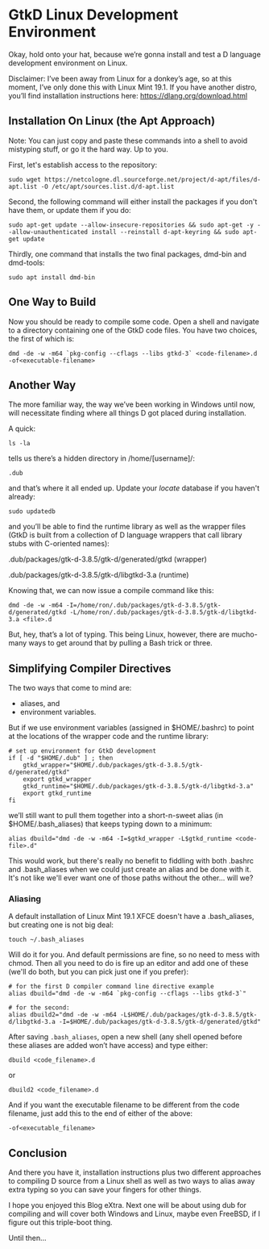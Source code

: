 # GtkD Linux Development Environment

Okay, hold onto your hat, because we’re gonna install and test a D language development environment on Linux.

Disclaimer:
I’ve been away from Linux for a donkey’s age, so at this moment, I’ve only done this with Linux Mint 19.1. If you have another distro, you’ll find installation instructions here: https://dlang.org/download.html

## Installation On Linux (the Apt Approach)

Note: You can just copy and paste these commands into a shell to avoid mistyping stuff, or go it the hard way. Up to you.

First, let's establish access to the repository:

    sudo wget https://netcologne.dl.sourceforge.net/project/d-apt/files/d-apt.list -O /etc/apt/sources.list.d/d-apt.list

Second, the following command will either install the packages if you don't have them, or update them if you do:

    sudo apt-get update --allow-insecure-repositories && sudo apt-get -y --allow-unauthenticated install --reinstall d-apt-keyring && sudo apt-get update

Thirdly, one command that installs the two final packages, dmd-bin and dmd-tools:

	sudo apt install dmd-bin

## One Way to Build

Now you should be ready to compile some code. Open a shell and navigate to a directory containing one of the GtkD code files. You have two choices, the first of which is:

    dmd -de -w -m64 `pkg-config --cflags --libs gtkd-3` <code-filename>.d -of<executable-filename>

## Another Way

The more familiar way, the way we’ve been working in Windows until now, will necessitate finding where all things D got placed during installation.

A quick:

    ls -la

tells us there’s a hidden directory in /home/[username]/:

    .dub

and that’s where it all ended up. Update your *locate* database if you haven't already:

    sudo updatedb

and you’ll be able to find the runtime library as well as the wrapper files (GtkD is built from a collection of D language wrappers that call library stubs with C-oriented names):

.dub/packages/gtk-d-3.8.5/gtk-d/generated/gtkd (wrapper)

.dub/packages/gtk-d-3.8.5/gtk-d/libgtkd-3.a (runtime)

Knowing that, we can now issue a compile command like this:

    dmd -de -w -m64 -I=/home/ron/.dub/packages/gtk-d-3.8.5/gtk-d/generated/gtkd -L/home/ron/.dub/packages/gtk-d-3.8.5/gtk-d/libgtkd-3.a <file>.d

But, hey, that’s a lot of typing. This being Linux, however, there are mucho-many ways to get around that by pulling a Bash trick or three.

## Simplifying Compiler Directives

The two ways that come to mind are:

- aliases, and
- environment variables.

But if we use environment variables (assigned in $HOME/.bashrc) to point at the locations of the wrapper code and the runtime library:

	# set up environment for GtkD development
	if [ -d "$HOME/.dub" ] ; then
	    gtkd_wrapper="$HOME/.dub/packages/gtk-d-3.8.5/gtk-d/generated/gtkd"
	    export gtkd_wrapper
	    gtkd_runtime="$HOME/.dub/packages/gtk-d-3.8.5/gtk-d/libgtkd-3.a"
	    export gtkd_runtime
	fi

we’ll still want to pull them together into a short-n-sweet alias (in $HOME/.bash_aliases) that keeps typing down to a minimum:

	alias dbuild="dmd -de -w -m64 -I=$gtkd_wrapper -L$gtkd_runtime <code-file>.d"

This would work, but there's really no benefit to fiddling with both .bashrc and .bash_aliases when we could just create an alias and be done with it. It's not like we'll ever want one of those paths without the other... will we?

### Aliasing

A default installation of Linux Mint 19.1 XFCE doesn't have a .bash_aliases, but creating one is not big deal:

	touch ~/.bash_aliases

Will do it for you. And default permissions are fine, so no need to mess with chmod. Then all you need to do is fire up an editor and add one of these (we'll do both, but you can pick just one if you prefer):

    # for the first D compiler command line directive example
    alias dbuild="dmd -de -w -m64 `pkg-config --cflags --libs gtkd-3`"

    # for the second:
    alias dbuild2="dmd -de -w -m64 -L$HOME/.dub/packages/gtk-d-3.8.5/gtk-d/libgtkd-3.a -I=$HOME/.dub/packages/gtk-d-3.8.5/gtk-d/generated/gtkd"

After saving `.bash_aliases`, open a new shell (any shell opened before these aliases are added won’t have access) and type either:

	dbuild <code_filename>.d

or

	dbuild2 <code_filename>.d

And if you want the executable filename to be different from the code filename, just add this to the end of either of the above:

	-of<executable_filename>

## Conclusion

And there you have it, installation instructions plus two different approaches to compiling D source from a Linux shell as well as two ways to alias away extra typing so you can save your fingers for other things.

I hope you enjoyed this Blog eXtra. Next one will be about using dub for compiling and will cover both Windows and Linux, maybe even FreeBSD, if I figure out this triple-boot thing.

Until then...
